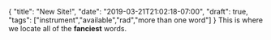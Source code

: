 {
  "title": "New Site!",
  "date": "2019-03-21T21:02:18-07:00",
  "draft": true,
  "tags": ["instrument","available","rad","more than one word"]
}
This is where we locate all of the **fanciest** words.